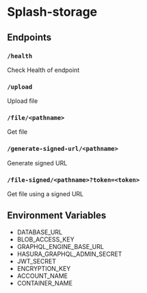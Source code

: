 # Splash-storage

## Endpoints

### `/health`

Check Health of endpoint

### `/upload`

Upload file

### `/file/<pathname>`

Get file

### `/generate-signed-url/<pathname>`

Generate signed URL

### `/file-signed/<pathname>?token=<token>`

Get file using a signed URL

## Environment Variables

- DATABASE_URL
- BLOB_ACCESS_KEY
- GRAPHQL_ENGINE_BASE_URL
- HASURA_GRAPHQL_ADMIN_SECRET
- JWT_SECRET
- ENCRYPTION_KEY
- ACCOUNT_NAME
- CONTAINER_NAME
